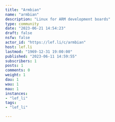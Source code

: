 ```yaml
---
title: "Armbian" 
name: "armbian"
description: "Linux for ARM development boards"
type: community
date: "2023-06-21 14:54:23"
draft: false
nsfw: false
actor_id: "https://lef.li/c/armbian"
host: lef.li
lastmod: "1969-12-31 19:00:00"
published: "2023-06-11 14:59:55"
subscribers: 1
posts: 1
comments: 0
weight: 1
dau: 1
wau: 1
mau: 1
instances:
- "lef_li"
tags: 
- "lef_li"

---
```

